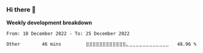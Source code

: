 ### Hi there 👋


**Weekly development breakdown**

<!--START_SECTION:waka-->

```text
From: 18 December 2022 - To: 25 December 2022

Other        46 mins         ⣿⣿⣿⣿⣿⣿⣿⣿⣿⣿⣿⣿⣄⣀⣀⣀⣀⣀⣀⣀⣀⣀⣀⣀⣀   48.96 %
```

<!--END_SECTION:waka-->

